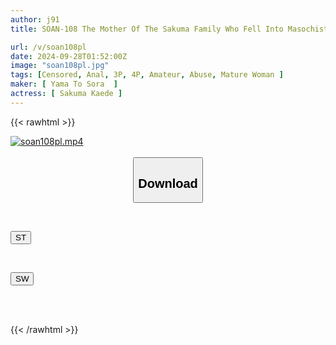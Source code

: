 ```yaml
---
author: j91
title: SOAN-108 The Mother Of The Sakuma Family Who Fell Into Masochistic Anal. A Sexless Married Woman Who Is Not Recognized As A Woman By Her Husband Is Publicly Insulted And Inseminated In Two Holes By Another Man's Cock! The Whole Story Of How She Betrayed Her Husband And Fell Into Masochistic Awakening...Kaede, 42 Years Old

url: /v/soan108pl
date: 2024-09-28T01:52:00Z
image: "soan108pl.jpg"
tags: [Censored, Anal, 3P, 4P, Amateur, Abuse, Mature Woman	]
maker: [ Yama To Sora  ]
actress: [ Sakuma Kaede ]
---
```



{{< rawhtml >}}

<div class="video" data-videoid="pdG7lLmgepsl2a">
    <a href="javascript:;">
        <img src="/v/soan108pl/soan108pl.jpg" width="WIDTH" height="HEIGHT" alt="soan108pl.mp4" loading="lazy">
    </a>
</div>

<script type="text/javascript" src="https://j91.asia/asset/on-demand-st.js"></script>

<br>
  <link rel="stylesheet" href="https://j91.asia/asset/bs5.css">
  
  <center>
  <button class="btn btn-primary" type="button" data-bs-toggle="collapse" data-bs-target=".multi-collapse" aria-expanded="false" aria-controls="multiCollapseExample1 multiCollapseExample2"><h2>Download</h2></button></center>
</p>
<div class="row">
  <div class="col">
    <div class="collapse multi-collapse" id="multiCollapseExample1">
      <div class="card card-body">
	      	      <br>
<div class="buttons">  
<p><a href="/v/soan108pl/st.html" target="_blank"><button class="btn-hover color-3"><i class="fa fa-download"></i> ST</button></a></p></div>
    </div>
  </div>
</div>
  <div class="col">
    <div class="collapse multi-collapse" id="multiCollapseExample2">
      <div class="card card-body">
	      <br>
<div class="buttons">
<p><a href="/v/soan108pl/sw.html" target="_blank"><button class="btn-hover color-2"><i class="fa fa-download"></i> SW</button></a></p></div>
<br><br>
      </div>
    </div>
  </div>
</div>

{{< /rawhtml >}}